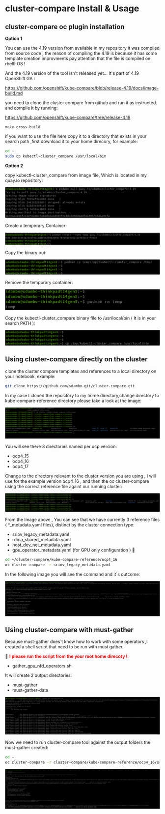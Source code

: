 # cluster-compare Install & Usage
## cluster-compare oc plugin installation

**Option 1**

You can use the 4.19 version from available in my repository it was compiled from source code , the reason of compiling the 4.19 is because it has some template creation improvments
pay attention that the file is compiled on rhel9 OS !

And the 4.19 version of the tool isn't released yet...  It's part of 4.19 OpenShift GA :

https://github.com/openshift/kube-compare/blob/release-4.19/docs/image-build.md

you need to clone the cluster compare from github and run it as instructed. and compile it by running:

https://github.com/openshift/kube-compare/tree/release-4.19

```
make cross-build
```

if you want to use the file here copy it to a directory that exists in your search path ,first download it to your home direcory, for example:

```bash
cd ~
sudo cp kubectl-cluster_compare /usr/local/bin
```

**Option 2**

copy kubectl-cluster_compare from image file, Which is located in my quay.io repository:

![pull_quay screenshot](images/pull_quay.png)

Create a temporary Container:

![podman_create.png](images/podman_create.png)

Copy the binary out:

![podman_cp.png](images/podman_cp.png)

Remove the temporary container:

![podman_rm.png](images/podman_rm.png)

Copy the kubectl-cluster_compare binary file to /usr/local/bin ( It is in your search PATH ):

![podman_kube.png](images/podman_kube.png)

## Using cluster-compare directly on the cluster

clone the cluster compare templates and references to a local directory on your notebook, example:

```bash
git clone https://github.com/sdambo-git/cluster-compare.git
```
In my case I cloned the repository to my home directory,change directory to kube-compare-reference directory please take a look at the image:

![home directory screenshot](images/root_directory.png)

You will see there 3 directories named per ocp version:
- ocp4_15
- ocp4_16
- ocp4_17

Change to the directory relevant to the cluster version you are using , I will use for the example version ocp4_16 , and then the oc cluster-compare using the correct reference file againt our running cluster:

![reference files screenshot](images/reference_files.png)

From the Image above , You can see that we have currently 3 reference files ( *_metadata.yaml files), distinct by the cluster connection type:
- sriov_legacy_metadata.yaml
- rdma_shared_metadata.yaml
- host_dev_net_metadata.yaml
- gpu_operator_metadata.yaml  (for GPU only configuration ) 🔴

```bash
cd ~/cluster-compare/kube-compare-reference/ocp4_16
oc cluster-compare -r sriov_legacy_metadata.yaml
```

In the following image you will see the command and it`s outcome:

![running_cluster_compare](images/running_cluster_compare.png)

## Using cluster-compare with must-gather

Because must-gather does`t know how to work with some operators ,I created a shell script that need to be run with must gather.

🔴 <span style="color:red"> **! please run the script from the your root home direcoty !**: </span>
- gather_gpu_nfd_operators.sh

It will create 2 output directories:
- must-gather
- must-gather-data

![must_gather_shell_run](images/must-gather_shell_run.png)

Now we need to run cluster-compare tool against the output folders the must-gather created:

```bash
cd ~
oc cluster-compare -r cluster-compare/kube-compare-reference/ocp4_16/sriov_legacy_metadata.yaml -f "must-gather*/*/cluster-scoped-resources","must-gather*/*/namespaces","must-gather*/gpu-operator/*","must-gather*/nfd-operator/*" -R 2>/dev/null
```
  
![cluster-compare_must-gather.png](images/cluster-compare_must-gather.png)

